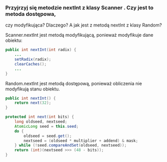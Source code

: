 ### Przyjrzyj się metodzie nextInt z klasy Scanner . Czy jest to metoda dostępowa,
czy modyfikująca? Dlaczego? A jak jest z metodą nextInt z klasy Random?

Scanner.nextInt jest metodą modyfikującą, ponieważ modyfikuje dane obiektu:

```java
public int nextInt(int radix) {
    ...
    setRadix(radix);
    clearCaches();
    ...
}
```

Random.nextInt jest metodą dostępową, ponieważ obliczenia nie modyfikują stanu obiektu.

```java
public int nextInt() {
    return next(32);
}

protected int next(int bits) {
    long oldseed, nextseed;
    AtomicLong seed = this.seed;
    do {
        oldseed = seed.get();
        nextseed = (oldseed * multiplier + addend) & mask;
    } while (!seed.compareAndSet(oldseed, nextseed));
    return (int)(nextseed >>> (48 - bits));
}
```